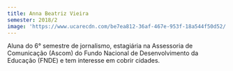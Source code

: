 ```yaml
---
title: Anna Beatriz Vieira
semester: 2018/2
image: 'https://www.ucarecdn.com/be7ea812-36af-467e-953f-18a544f50d52/'
---
```

Aluna do 6° semestre de jornalismo, estagiária na Assessoria de Comunicação (Ascom) do Fundo Nacional de Desenvolvimento da Educação (FNDE) e tem interesse em cobrir cidades.
